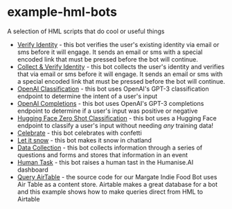 # example-hml-bots
A selection of HML scripts that do cool or useful things

- [Verify Identity](/verify-identity.hml.yaml) - this bot verifies the user's existing identity via email or sms before it will engage. It sends an email or sms with a special encoded link that must be pressed before the bot will continue.
- [Collect & Verify Identity](/collect-and-verify-identity.hml.yaml) - this bot collects the user's identity and verifies that via email or sms before it will engage. It sends an email or sms with a special encoded link that must be pressed before the bot will continue.
- [OpenAI Classification](/openAI-classification.hml.yaml) - this bot uses OpenAI's GPT-3 classification endpoint to determine the intent of a user's input
- [OpenAI Completions](/openAI-completions.hml.yaml) - this bot uses OpenAI's GPT-3 completions endpoint to determine if a user's input was positive or negative
- [Hugging Face Zero Shot Classification](/huggingface-zero-shot-classification.hml.yaml) - this bot uses a Hugging Face endpoint to classify a user's input without needing *any* training data!
- [Celebrate](/celebrate.hml.yaml) - this bot celebrates with confetti
- [Let it snow](/let-it-snow.hml.yaml) - this bot makes it snow in chatland
- [Data Collection](/data-collection.hml.yaml) - this bot collects information through a series of questions and forms and stores that information in an event
- [Human Task]() - this bot raises a human tast in the Humanise.AI dashboard
- [Query AirTable](/airtable.hml.yaml) - the source code for our Margate Indie Food Bot uses Air Table as a content store. Airtable makes a great database for a bot and this example shows how to make queries direct from HML to Airtable